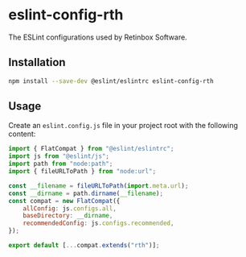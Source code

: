 # eslint-config-rth

The ESLint configurations used by Retinbox Software.

## Installation

```bash
npm install --save-dev @eslint/eslintrc eslint-config-rth
```

## Usage

Create an `eslint.config.js` file in your project root with the following content:

```javascript
import { FlatCompat } from "@eslint/eslintrc";
import js from "@eslint/js";
import path from "node:path";
import { fileURLToPath } from "node:url";

const __filename = fileURLToPath(import.meta.url);
const __dirname = path.dirname(__filename);
const compat = new FlatCompat({
	allConfig: js.configs.all,
	baseDirectory: __dirname,
	recommendedConfig: js.configs.recommended,
});

export default [...compat.extends("rth")];
```
